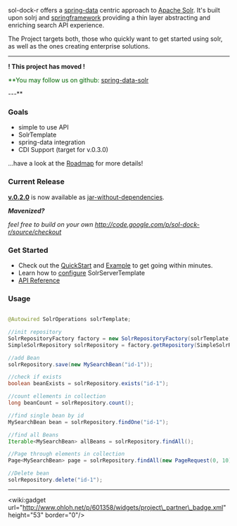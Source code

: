 sol-dock-r offers a [spring-data](http://www.springsource.org/spring-data) centric approach to [Apache Solr](http://lucene.apache.org/solr/). It's built upon solrj and [springframework](http://www.springsource.org/) providing a thin layer abstracting and enriching search API experience.

The Project targets both, those who quickly want to get started using solr, as well as the ones creating enterprise solutions.


---

**! This project has moved !**

<font color='#006600'>
**You may follow us on github: <a href='https://github.com/SpringSource/spring-data-solr/'>spring-data-solr</a>
</font>

---**

### Goals ###
  * simple to use API
  * SolrTemplate
  * spring-data integration
  * CDI Support (target for v.0.3.0)

...have a look at the [Roadmap](Roadmap.md) for more details!

### Current Release ###
**[v.0.2.0](http://code.google.com/p/sol-dock-r/downloads/list)** is now available as [jar-without-dependencies](http://sol-dock-r.googlecode.com/files/sol-dock-r-0.2.0.jar).

_**Mavenized?**_

_feel free to build on your own http://code.google.com/p/sol-dock-r/source/checkout_

### Get Started ###
  * Check out the [QuickStart](QuickStart.md) and [Example](http://sol-dock-r.googlecode.com/svn/trunk/examples/spring-solr-repository-example/) to get going within minutes.
  * Learn how to [configure](Configuration.md) SolrServerTemplate
  * [API Reference](QuerySupport.md)

### Usage ###

```java

@Autowired SolrOperations solrTemplate;

//init repository
SolrRepositoryFactory factory = new SolrRepositoryFactory(solrTemplate);
SimpleSolrRepository solrRepository = factory.getRepository(SimpleSolrRepository.class);

//add Bean
solrRepository.save(new MySearchBean("id-1"));

//check if exists
boolean beanExists = solrRepository.exists("id-1");

//count ellements in collection
long beanCount = solrRepository.count();

//find single bean by id
MySearchBean bean = solrRepository.findOne("id-1");

//find all Beans
Iterable<MySearchBean> allBeans = solrRepository.findAll();

//Page through elements in collection
Page<MySearchBean> page = solrRepository.findAll(new PageRequest(0, 10));

//Delete bean
solrRepository.delete("id-1");
```


---


&lt;wiki:gadget url="http://www.ohloh.net/p/601358/widgets/project\_partner\_badge.xml" height="53" border="0"/&gt;